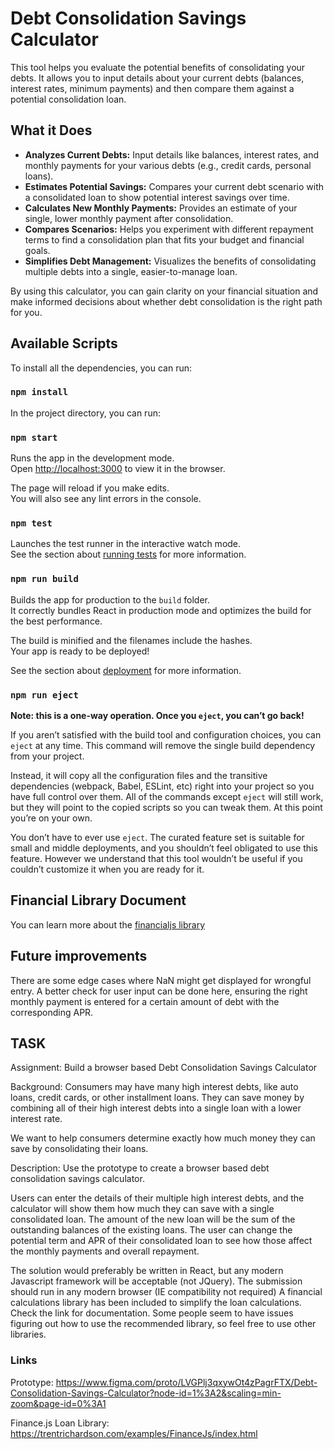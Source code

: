 # Debt Consolidation Savings Calculator

This tool helps you evaluate the potential benefits of consolidating your debts. It allows you to input details about your current debts (balances, interest rates, minimum payments) and then compare them against a potential consolidation loan.


## What it Does

*   **Analyzes Current Debts:** Input details like balances, interest rates, and monthly payments for your various debts (e.g., credit cards, personal loans).
*   **Estimates Potential Savings:** Compares your current debt scenario with a consolidated loan to show potential interest savings over time.
*   **Calculates New Monthly Payments:** Provides an estimate of your single, lower monthly payment after consolidation.
*   **Compares Scenarios:** Helps you experiment with different repayment terms to find a consolidation plan that fits your budget and financial goals.
*   **Simplifies Debt Management:** Visualizes the benefits of consolidating multiple debts into a single, easier-to-manage loan.

By using this calculator, you can gain clarity on your financial situation and make informed decisions about whether debt consolidation is the right path for you.



## Available Scripts

To install all the dependencies, you can run:

### `npm install`

In the project directory, you can run:

### `npm start`

Runs the app in the development mode.\
Open [http://localhost:3000](http://localhost:3000) to view it in the browser.

The page will reload if you make edits.\
You will also see any lint errors in the console.

### `npm test`

Launches the test runner in the interactive watch mode.\
See the section about [running tests](https://facebook.github.io/create-react-app/docs/running-tests) for more information.

### `npm run build`

Builds the app for production to the `build` folder.\
It correctly bundles React in production mode and optimizes the build for the best performance.

The build is minified and the filenames include the hashes.\
Your app is ready to be deployed!

See the section about [deployment](https://facebook.github.io/create-react-app/docs/deployment) for more information.

### `npm run eject`

**Note: this is a one-way operation. Once you `eject`, you can’t go back!**

If you aren’t satisfied with the build tool and configuration choices, you can `eject` at any time. This command will remove the single build dependency from your project.

Instead, it will copy all the configuration files and the transitive dependencies (webpack, Babel, ESLint, etc) right into your project so you have full control over them. All of the commands except `eject` will still work, but they will point to the copied scripts so you can tweak them. At this point you’re on your own.

You don’t have to ever use `eject`. The curated feature set is suitable for small and middle deployments, and you shouldn’t feel obligated to use this feature. However we understand that this tool wouldn’t be useful if you couldn’t customize it when you are ready for it.

## Financial Library Document
You can learn more about the [financialjs library](https://financialjs.netlify.app/)

## Future improvements
There are some edge cases where NaN might get displayed for wrongful entry. A better check for user input can be done here, ensuring the right monthly payment is entered for a certain amount of debt with the corresponding APR.

## TASK
Assignment: Build a browser based Debt Consolidation Savings Calculator

Background: Consumers may have many high interest debts, like auto loans, credit cards, or other installment loans. They can save money by combining all of their high interest debts into a single loan with a lower interest rate.

We want to help consumers determine exactly how much money they can save by consolidating their loans.

Description: Use the prototype to create a browser based debt consolidation savings calculator.

Users can enter the details of their multiple high interest debts, and the calculator will show them how much they can save with a single consolidated loan. The amount of the new loan will be the sum of the outstanding balances of the existing loans. The user can change the potential term and APR of their consolidated loan to see how those affect the monthly payments and overall repayment.

The solution would preferably be written in React, but any modern Javascript framework will be acceptable (not JQuery). The submission should run in any modern browser (IE compatibility not required) A financial calculations library has been included to simplify the loan calculations. Check the link for documentation. Some people seem to have issues figuring out how to use the recommended library, so feel free to use other libraries.

### Links
Prototype: https://www.figma.com/proto/LVGPlj3qxywOt4zPagrFTX/Debt-Consolidation-Savings-Calculator?node-id=1%3A2&scaling=min-zoom&page-id=0%3A1

Finance.js Loan Library: https://trentrichardson.com/examples/FinanceJs/index.html

